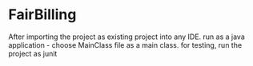 # FairBilling
After importing the project as existing project into any IDE.
run as a java application - choose MainClass file as a main class.
for testing, run the project as junit
